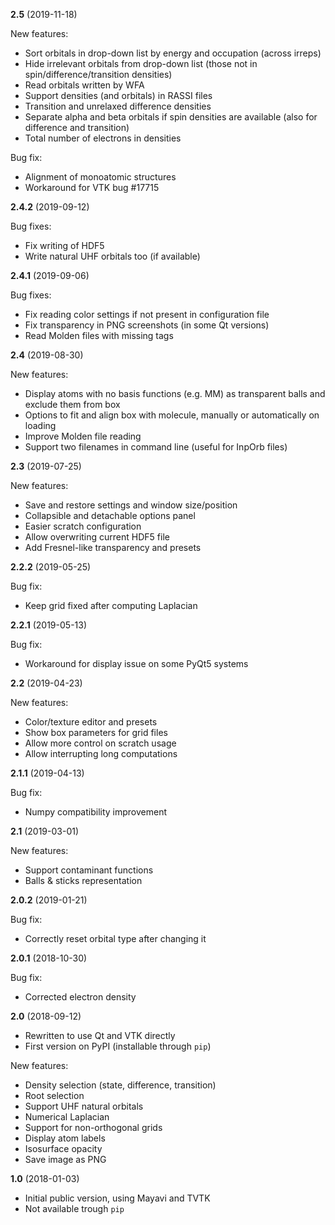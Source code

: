 **2.5** (2019-11-18)

New features:
* Sort orbitals in drop-down list by energy and occupation (across irreps)
* Hide irrelevant orbitals from drop-down list (those not in spin/difference/transition densities)
* Read orbitals written by WFA
* Support densities (and orbitals) in RASSI files
* Transition and unrelaxed difference densities
* Separate alpha and beta orbitals if spin densities are available (also for difference and transition)
* Total number of electrons in densities

Bug fix:
* Alignment of monoatomic structures
* Workaround for VTK bug #17715

**2.4.2** (2019-09-12)

Bug fixes:
* Fix writing of HDF5
* Write natural UHF orbitals too (if available)

**2.4.1** (2019-09-06)

Bug fixes:
* Fix reading color settings if not present in configuration file
* Fix transparency in PNG screenshots (in some Qt versions)
* Read Molden files with missing tags

**2.4** (2019-08-30)

New features:
* Display atoms with no basis functions (e.g. MM) as transparent balls and exclude them from box
* Options to fit and align box with molecule, manually or automatically on loading
* Improve Molden file reading
* Support two filenames in command line (useful for InpOrb files)

**2.3** (2019-07-25)

New features:
* Save and restore settings and window size/position
* Collapsible and detachable options panel
* Easier scratch configuration
* Allow overwriting current HDF5 file
* Add Fresnel-like transparency and presets

**2.2.2** (2019-05-25)

Bug fix:
* Keep grid fixed after computing Laplacian

**2.2.1** (2019-05-13)

Bug fix:
* Workaround for display issue on some PyQt5 systems

**2.2** (2019-04-23)

New features:
* Color/texture editor and presets
* Show box parameters for grid files
* Allow more control on scratch usage
* Allow interrupting long computations

**2.1.1** (2019-04-13)

Bug fix:
* Numpy compatibility improvement

**2.1** (2019-03-01)

New features:
* Support contaminant functions
* Balls & sticks representation

**2.0.2** (2019-01-21)

Bug fix:
* Correctly reset orbital type after changing it

**2.0.1** (2018-10-30)

Bug fix:
* Corrected electron density

**2.0** (2018-09-12)
* Rewritten to use Qt and VTK directly
* First version on PyPI (installable through `pip`)

New features:
* Density selection (state, difference, transition)
* Root selection
* Support UHF natural orbitals
* Numerical Laplacian
* Support for non-orthogonal grids
* Display atom labels
* Isosurface opacity
* Save image as PNG

**1.0** (2018-01-03)
* Initial public version, using Mayavi and TVTK
* Not available trough `pip`
